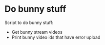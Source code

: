 # Do bunny stuff

Script to do bunny stuff:

- Get bunny stream videos
- Print bunny video ids that have error upload
